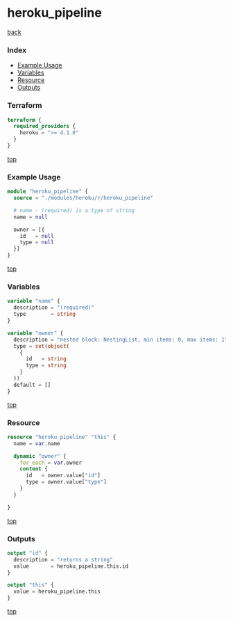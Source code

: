 # heroku_pipeline

[back](../heroku.md)

### Index

- [Example Usage](#example-usage)
- [Variables](#variables)
- [Resource](#resource)
- [Outputs](#outputs)

### Terraform

```terraform
terraform {
  required_providers {
    heroku = ">= 4.1.0"
  }
}
```

[top](#index)

### Example Usage

```terraform
module "heroku_pipeline" {
  source = "./modules/heroku/r/heroku_pipeline"

  # name - (required) is a type of string
  name = null

  owner = [{
    id   = null
    type = null
  }]
}
```

[top](#index)

### Variables

```terraform
variable "name" {
  description = "(required)"
  type        = string
}

variable "owner" {
  description = "nested block: NestingList, min items: 0, max items: 1"
  type = set(object(
    {
      id   = string
      type = string
    }
  ))
  default = []
}
```

[top](#index)

### Resource

```terraform
resource "heroku_pipeline" "this" {
  name = var.name

  dynamic "owner" {
    for_each = var.owner
    content {
      id   = owner.value["id"]
      type = owner.value["type"]
    }
  }

}
```

[top](#index)

### Outputs

```terraform
output "id" {
  description = "returns a string"
  value       = heroku_pipeline.this.id
}

output "this" {
  value = heroku_pipeline.this
}
```

[top](#index)